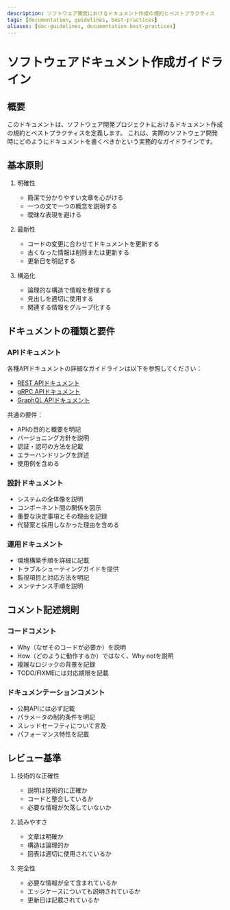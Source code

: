 ```yaml
---
description: ソフトウェア開発におけるドキュメント作成の規約とベストプラクティス
tags: [documentation, guidelines, best-practices]
aliases: [doc-guidelines, documentation-best-practices]
---
```


# ソフトウェアドキュメント作成ガイドライン

## 概要

このドキュメントは、ソフトウェア開発プロジェクトにおけるドキュメント作成の規約とベストプラクティスを定義します。
これは、実際のソフトウェア開発時にどのようにドキュメントを書くべきかという実務的なガイドラインです。

## 基本原則

1. 明確性
   - 簡潔で分かりやすい文章を心がける
   - 一つの文で一つの概念を説明する
   - 曖昧な表現を避ける

2. 最新性
   - コードの変更に合わせてドキュメントを更新する
   - 古くなった情報は削除または更新する
   - 更新日を明記する

3. 構造化
   - 論理的な構造で情報を整理する
   - 見出しを適切に使用する
   - 関連する情報をグループ化する

## ドキュメントの種類と要件

### APIドキュメント

各種APIドキュメントの詳細なガイドラインは以下を参照してください：

- [REST APIドキュメント](api/rest.md)
- [gRPC APIドキュメント](api/grpc.md)
- [GraphQL APIドキュメント](api/graphql.md)

共通の要件：

- APIの目的と概要を明記
- バージョニング方針を説明
- 認証・認可の方法を記載
- エラーハンドリングを詳述
- 使用例を含める

### 設計ドキュメント

- システムの全体像を説明
- コンポーネント間の関係を図示
- 重要な決定事項とその理由を記録
- 代替案と採用しなかった理由を含める

### 運用ドキュメント

- 環境構築手順を詳細に記載
- トラブルシューティングガイドを提供
- 監視項目と対応方法を明記
- メンテナンス手順を説明

## コメント記述規則

### コードコメント

- Why（なぜそのコードが必要か）を説明
- How（どのように動作するか）ではなく、Why notを説明
- 複雑なロジックの背景を記録
- TODO/FIXMEには対応期限を記載

### ドキュメンテーションコメント

- 公開APIには必ず記載
- パラメータの制約条件を明記
- スレッドセーフティについて言及
- パフォーマンス特性を記載

## レビュー基準

1. 技術的な正確性
   - 説明は技術的に正確か
   - コードと整合しているか
   - 必要な情報が欠落していないか

2. 読みやすさ
   - 文章は明確か
   - 構造は論理的か
   - 図表は適切に使用されているか

3. 完全性
   - 必要な情報が全て含まれているか
   - エッジケースについても説明されているか
   - 更新日は記載されているか 